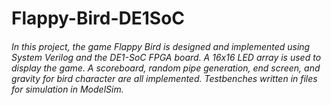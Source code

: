 # Flappy-Bird-DE1SoC


###### In this project, the game Flappy Bird is designed and implemented using System Verilog and the DE1-SoC FPGA board. A 16x16 LED array is used to display the game. A scoreboard, random pipe generation, end screen, and gravity for bird character are all implemented. Testbenches written in files for simulation in ModelSim. 
